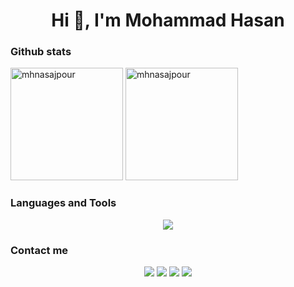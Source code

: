 <h1 align="center">Hi 👋, I'm Mohammad Hasan</h1>

<h3 align="left">Github stats</h3>

<span><img src="https://github-readme-stats-sigma-five.vercel.app/api?username=mhnasajpour&count_private=true&show_icons=true&border_radius=10" alt="mhnasajpour" height="180" style="margin: 0;" />
<img src="https://github-readme-stats-sigma-five.vercel.app/api/top-langs/?username=mhnasajpour&border_radius=10&langs_count=6&layout=compact" alt="mhnasajpour" height="180" style="margin: 0px;" /></span>

<div>
  <h3 align="left">Languages and Tools</h3>
  <p align="center">
    <a href="https://skillicons.dev">
      <img src="https://skillicons.dev/icons?i=go,postgres,docker,python,html,css,js,ts,git,cypress,selenium,gherkin,elasticsearch,django,flask,mysql,mongodb,sqlite,c,cpp,qt,postman,linux,grafana,latex,bash,vscode&perline=9" />
    </a>
  </p>
 </div>

<h3 align="left">Contact me</h3>
<p align="center">
  <a href="https://t.me/mhnasajpour"><img src="https://img.shields.io/badge/Telegram-2CA5E0?style=for-the-badge&logo=telegram&logoColor=white"></a>
  <a href="mailto:mhnasajpour@gmail.com"><img src="https://img.shields.io/badge/Gmail-D14836?style=for-the-badge&logo=gmail&logoColor=white"></a>
  <a href="https://www.linkedin.com/in/mhnasajpour"><img src="https://img.shields.io/badge/LinkedIn-0077B5?style=for-the-badge&logo=linkedin&logoColor=white"></a>
  <a href="https://join.skype.com/invite/AVY9OHGdcf36"><img src="https://img.shields.io/badge/Skype-00AFF0?style=for-the-badge&logo=skype&logoColor=white"></a>
</p>
